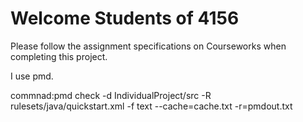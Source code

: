 # Welcome Students of 4156

Please follow the assignment specifications on Courseworks when completing this project.


 I use pmd. 
 
 commnad:pmd check -d IndividualProject/src -R rulesets/java/quickstart.xml -f text --cache=cache.txt -r=pmdout.txt